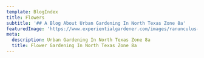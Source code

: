 ```yaml
---
template: BlogIndex
title: Flowers
subtitle: '## A Blog About Urban Gardening In North Texas Zone 8a'
featuredImage: 'https://www.experientialgardener.com/images/ranunculus-mass.jpg'
meta:
  description: Urban Gardening In North Texas Zone 8a 
  title: Flower Gardening In North Texas Zone 8a
---
```

